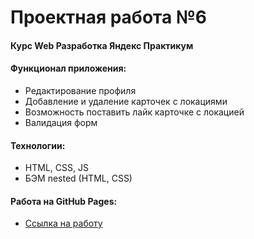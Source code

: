 # Проектная работа №6

#### Курс Web Разработка Яндекс Практикум 

#### Функционал приложения:
* Редактирование профиля
* Добавление и удаление карточек с локациями
* Возможность поставить лайк карточке с локацией
* Валидация форм

#### Технологии:
* HTML, CSS, JS
* БЭМ nested (HTML, CSS)

#### Работа на GitHub Pages:  
* [Ссылка на работу](https://bambuslik.github.io/mesto/)

